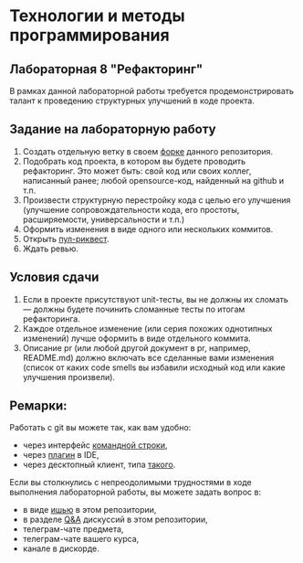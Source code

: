 # Технологии и методы программирования

## Лабораторная 8 "Рефакторинг"
В рамках данной лабораторной работы требуется продемонстрировать талант к проведению структурных улучшений в коде проекта.
## Задание на лабораторную работу
1. Создать отдельную ветку в своем [форке](https://docs.github.com/en/get-started/quickstart/fork-a-repo) данного репозитория.
2. Подобрать код проекта, в котором вы будете проводить рефакторинг. Это может быть: свой код или своих коллег, написанный ранее; любой opensource-код, найденный на github и т.п.
3. Произвести структурную перестройку кода с целью его улучшения (улучшение сопровождательности кода, его простоты, расширяемости, универсальности и т.п.)
4. Оформить изменения в виде одного или нескольких коммитов. 
5. Открыть [пул-риквест](https://docs.github.com/en/pull-requests/collaborating-with-pull-requests/proposing-changes-to-your-work-with-pull-requests/creating-a-pull-request-from-a-fork).
6. Ждать ревью.
## Условия сдачи
1. Если в проекте присутствуют unit-тесты, вы не должны их сломать — должны будете починить сломанные тесты по итогам рефакторинга.
2. Каждое отдельное изменение (или серия похожих однотипных изменений) лучше оформить в виде отдельного коммита.
3. Описание pr (или любой другой документ в pr, например, README.md) должно включать все сделанные вами изменения (список от каких code smells вы избавили исходный код или какие улучшения произвели).
## Ремарки:
Работать с git вы можете так, как вам удобно:
* через интерфейс [командной строки](https://git-scm.com/book/en/v2/Getting-Started-Installing-Git),
* через [плагин](https://www.jetbrains.com/help/pycharm/set-up-a-git-repository.html#fetch) в IDE,
* через десктопный клиент, типа [такого](https://desktop.github.com/).

Если вы столкнулись с непреодолимыми трудностями в ходе выполнения лабораторной работы, вы можете задать вопрос в:
* в виде [ишью](https://github.com/itsecd/prog_instruments_labs/issues/new/choose) в этом репозитории,
* в разделе [Q&A](https://github.com/itsecd/prog_instruments_labs/discussions/categories/q-a) дискуссий в этом репозитории,
* телеграм-чате предмета,
* телеграм-чате вашего курса,
* канале в дискорде.
